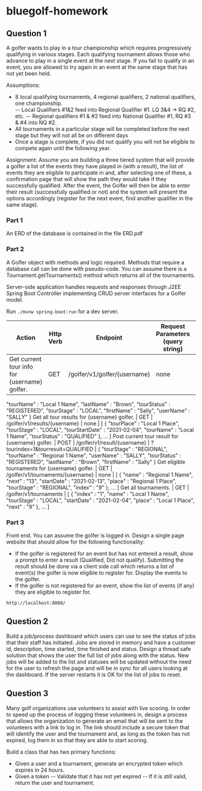 # bluegolf-homework

## Question 1

A golfer wants to play in a tour championship which requires progressively qualifying in various stages.  Each qualifying tournament allows those who advance to play in a single event at the next stage.  If you fail to qualify in an event, you are allowed to try again in an event at the same stage that has not yet been held. 

Assumptions:
-	8 local qualifying tournaments, 4 regional qualifiers, 2 national qualifiers, one championship.  
--	Local Qualifiers #1&2 feed into Regional Qualifier #1.  LQ 3&4 -> RQ #2, etc.
--	Regional qualifiers #1 & #2 feed into National Qualifier #1, RQ #3 & #4 into NQ #2.
-	All tournaments in a particular stage will be completed before the next stage but they will not all be on different days
-	Once a stage is complete, if you did not qualify you will not be eligible to compete again until the following year.

Assignment: Assume you are building a three tiered system that will provide a golfer a list of the events they have played in (with a result), the list of events they are eligible to participate in and, after selecting one of these, a confirmation page that will show the path they would take if they successfully qualified.  After the event, the Golfer will then be able to enter their result (successfully qualified or not) and the system will present the options accordingly (register for the next event, find another qualifier in the same stage).

### Part 1
An ERD of the database is contained in the file ERD.pdf

### Part 2

A Golfer object with methods and logic required.  Methods that require a database call can be done with pseudo-code.  You can assume there is a Tournament.getTournaments() method which returns all of the tournaments.

Server-side application handles requests and responses through J2EE Spring Boot Controller implementing CRUD server interfaces for a Golfer model.

Run `./mvnw spring-boot:run` for a dev server.

Action | Http Verb | Endpoint | Request Parameters (query string) | Response (JSON)
--- | --- | --- | --- | --- |
Get current tour info for {username} golfer. | GET | /golfer/v1/golfer/{username} | none | {
   "tourName" : "Local 1 Name",
   "lastName" : "Brown",
   "tourStatus" : "REGISTERED",
   "tourStage" : "LOCAL",
   "firstName" : "Sally",
   "userName" : "SALLY"
}
Get all tour results for {username} golfer. | GET | /golfer/v1/results/{username} | none | [
   {
      "tourPlace" : "Local 1 Place",
      "tourStage" : "LOCAL",
      "tourStartDate" : "2021-02-04",
      "tourName" : "Local 1 Name",
      "tourStatus" : "QUALIFIED"
   },
...
]
Post current tour result for {username} golfer. | POST | /golfer/v1/result/{username} | ?tourindex=1\&tourresult=QUALIFIED | {
   "tourStage" : "REGIONAL",
   "tourName" : "Regional 1 Name",
   "userName" : "SALLY",
   "tourStatus" : "REGISTERED",
   "lastName" : "Brown",
   "firstName" : "Sally"
}
Get eligible tournaments for {username} golfer. | GET | /golfer/v1/tournaments/{username} | none | [
   {
      "name" : "Regional 1 Name",
      "next" : "13",
      "startDate" : "2021-02-13",
      "place" : "Regional 1 Place",
      "tourStage" : "REGIONAL",
      "index" : "9"
   },
...
]
Get all tournaments. | GET	 | /golfer/v1/tournaments | [
   {
      "index" : "1",
      "name" : "Local 1 Name",
      "tourStage" : "LOCAL",
      "startDate" : "2021-02-04",
      "place" : "Local 1 Place",
      "next" : "9"
   },
...
]

### Part 3
Front end.  You can assume the golfer is logged in.  Design a single page website that should allow for the following functionality:
- If the golfer is registered for an event but has not entered a result, show a prompt to enter a result (Qualified, Did not qualify).  Submitting the result should be done via a client side call which returns a list of event(s) the golfer is now eligible to register for.  Display the events to the golfer.
- If the golfer is not registered for an event, show the list of events (if any) they are eligible to register for.

`http://localhost:8080/`

## Question 2

Build a job/process dashboard which users can use to see the status of jobs that their staff has initiated.  Jobs are stored in memory and have a customer id, description, time started, time finished and status.  Design a thread safe solution that shows the user the full list of jobs along with the status.  New jobs will be added to the list and statuses will be updated without the need for the user to refresh the page and will be in sync for all users looking at the dashboard.  If the server restarts it is OK for the list of jobs to reset.

## Question 3

Many golf organizations use volunteers to assist with live scoring. In order to speed up the process of logging these volunteers in, design a process that allows the organization to generate an email that will be sent to the volunteers with a link to log in.  The link should include a secure token that will identify the user and the tournament and, as long as the token has not expired, log them in so that they are able to start scoring.  

Build a class that has two primary functions:
-	Given a user and a tournament, generate an encrypted token which expires in 24 hours.
-	Given a token
--	Validate that it has not yet expired
--	If it is still valid, return the user and tournament.

